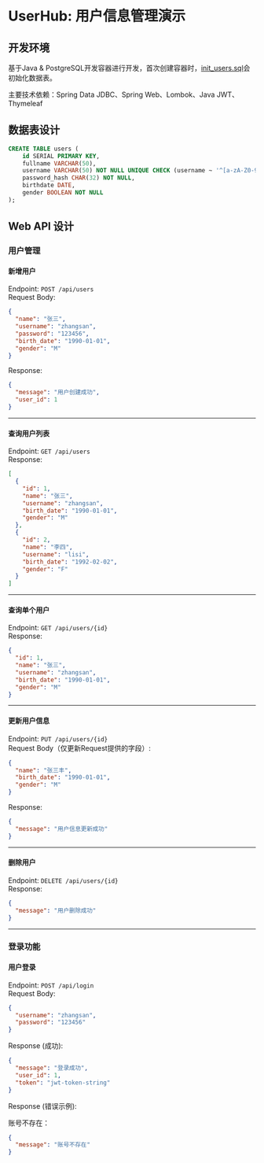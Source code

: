 # UserHub: 用户信息管理演示

## 开发环境

基于Java & PostgreSQL开发容器进行开发，首次创建容器时，[init_users.sql](initdb/init_users.sql)会初始化数据表。

主要技术依赖：Spring Data JDBC、Spring Web、Lombok、Java JWT、Thymeleaf

## 数据表设计

```sql
CREATE TABLE users (
    id SERIAL PRIMARY KEY,
    fullname VARCHAR(50),
    username VARCHAR(50) NOT NULL UNIQUE CHECK (username ~ '^[a-zA-Z0-9]+$'),
    password_hash CHAR(32) NOT NULL,
    birthdate DATE,
    gender BOOLEAN NOT NULL
);
```

## Web API 设计

### 用户管理

#### 新增用户

Endpoint: `POST /api/users`  
Request Body:

```json
{
  "name": "张三",
  "username": "zhangsan",
  "password": "123456",
  "birth_date": "1990-01-01",
  "gender": "M"
}
```

Response:

```json
{
  "message": "用户创建成功",
  "user_id": 1
}
```

---

#### 查询用户列表

Endpoint: `GET /api/users`  
Response:

```json
[
  {
    "id": 1,
    "name": "张三",
    "username": "zhangsan",
    "birth_date": "1990-01-01",
    "gender": "M"
  },
  {
    "id": 2,
    "name": "李四",
    "username": "lisi",
    "birth_date": "1992-02-02",
    "gender": "F"
  }
]
```

---

#### 查询单个用户

Endpoint: `GET /api/users/{id}`  
Response:

```json
{
  "id": 1,
  "name": "张三",
  "username": "zhangsan",
  "birth_date": "1990-01-01",
  "gender": "M"
}
```

---

#### 更新用户信息

Endpoint: `PUT /api/users/{id}`  
Request Body（仅更新Request提供的字段）:

```json
{
  "name": "张三丰",
  "birth_date": "1990-01-01",
  "gender": "M"
}
```

Response:

```json
{
  "message": "用户信息更新成功"
}
```

---

#### 删除用户

Endpoint: `DELETE /api/users/{id}`  
Response:

```json
{
  "message": "用户删除成功"
}
```

---

### 登录功能

#### 用户登录

Endpoint: `POST /api/login`  
Request Body:

```json
{
  "username": "zhangsan",
  "password": "123456"
}
```

Response (成功):

```json
{
  "message": "登录成功",
  "user_id": 1,
  "token": "jwt-token-string"
}
```

Response (错误示例):

账号不存在：

```json
{
  "message": "账号不存在"
}
```
